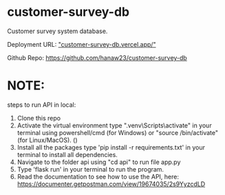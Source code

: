 # customer-survey-db

Customer survey system database.

Deployment URL:
["customer-survey-db.vercel.app/"](https://customer-survey-db.vercel.app/)

Github Repo: https://github.com/hanaw23/customer-survey-db


# NOTE:

steps to run API in local:

1. Clone this repo
2. Activate the virtual environment type ".venv\Scripts\activate" in your terminal using powershell/cmd (for Windows) or "source /bin/activate" (for Linux/MacOS). ()
3. Install all the packages type 'pip install -r requirements.txt' in your terminal to install all dependencies.
4. Navigate to the folder api using "cd api" to run file app.py
5. Type 'flask run' in your terminal to run the program.
6. Read the documentation to see how to use the API, here: https://documenter.getpostman.com/view/19674035/2s9YyzcdLD


